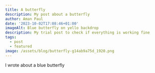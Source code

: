 ```yaml
---
title: A butterfly
description: My post about a butterfly
author: Aman Paul
date: '2023-10-02T17:08:46+01:00'
imageAlt: Blue butterfly on yello backdrop
description: My trial post to check if everything is working fine
tags:
  - post
  - featured
image: /assets/blog/butterfly-g14ab9a75d_1920.png
---
```


I wrote about a blue butterfly
